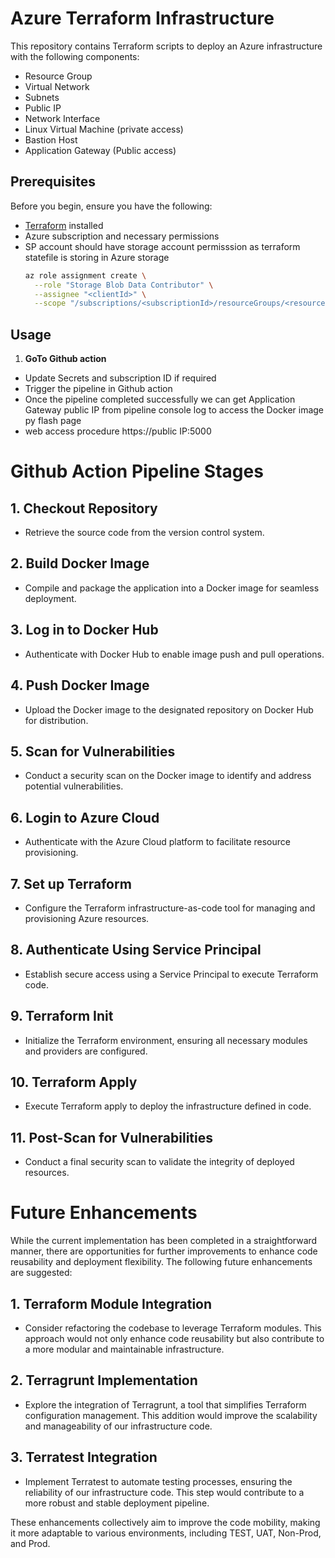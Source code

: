 # Azure Terraform Infrastructure

This repository contains Terraform scripts to deploy an Azure infrastructure with the following components:

- Resource Group
- Virtual Network
- Subnets
- Public IP
- Network Interface
- Linux Virtual Machine (private access)
- Bastion Host
- Application Gateway (Public access)

## Prerequisites

Before you begin, ensure you have the following:

- [Terraform](https://www.terraform.io/downloads.html) installed
- Azure subscription and necessary permissions
- SP account should have storage account permisssion as terraform statefile is storing in Azure storage
   ```bash
   az role assignment create \
     --role "Storage Blob Data Contributor" \
     --assignee "<clientId>" \
     --scope "/subscriptions/<subscriptionId>/resourceGroups/<resourceGroupName>/providers/Microsoft.Storage/storageAccount

## Usage

1. **GoTo Github action**

- Update Secrets and subscription ID if required
- Trigger the pipeline in Github action
- Once the pipeline completed successfully we can get Application Gateway public IP from pipeline console log to access the Docker image py flash page
- web access procedure 
    https://public IP:5000

# Github Action Pipeline Stages

## 1. Checkout Repository

- Retrieve the source code from the version control system.

## 2. Build Docker Image

- Compile and package the application into a Docker image for seamless deployment.

## 3. Log in to Docker Hub

- Authenticate with Docker Hub to enable image push and pull operations.

## 4. Push Docker Image

- Upload the Docker image to the designated repository on Docker Hub for distribution.

## 5. Scan for Vulnerabilities

- Conduct a security scan on the Docker image to identify and address potential vulnerabilities.

## 6. Login to Azure Cloud

- Authenticate with the Azure Cloud platform to facilitate resource provisioning.

## 7. Set up Terraform

- Configure the Terraform infrastructure-as-code tool for managing and provisioning Azure resources.

## 8. Authenticate Using Service Principal

- Establish secure access using a Service Principal to execute Terraform code.

## 9. Terraform Init

- Initialize the Terraform environment, ensuring all necessary modules and providers are configured.

## 10. Terraform Apply

- Execute Terraform apply to deploy the infrastructure defined in code.
  

## 11. Post-Scan for Vulnerabilities

- Conduct a final security scan to validate the integrity of deployed resources.

# Future Enhancements

While the current implementation has been completed in a straightforward manner, there are opportunities for further improvements to enhance code reusability and deployment flexibility. The following future enhancements are suggested:

## 1. Terraform Module Integration

- Consider refactoring the codebase to leverage Terraform modules. This approach would not only enhance code reusability but also contribute to a more modular and maintainable infrastructure.

## 2. Terragrunt Implementation

- Explore the integration of Terragrunt, a tool that simplifies Terraform configuration management. This addition would improve the scalability and manageability of our infrastructure code.

## 3. Terratest Integration

- Implement Terratest to automate testing processes, ensuring the reliability of our infrastructure code. This step would contribute to a more robust and stable deployment pipeline.

These enhancements collectively aim to improve the code mobility, making it more adaptable to various environments, including TEST, UAT, Non-Prod, and Prod. 


